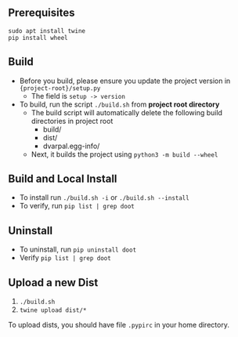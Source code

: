 
## Prerequisites
```
sudo apt install twine
pip install wheel
```

## Build
* Before you build, please ensure you update the project version in `{project-root}/setup.py`
  * The field is `setup -> version`
* To build, run the script `./build.sh` from **project root directory**
  * The build script will automatically delete the following build directories in project root
    * build/
    * dist/
    * dvarpal.egg-info/
  * Next, it builds the project using `python3 -m build --wheel`

## Build and Local Install
* To install run `./build.sh -i` or `./build.sh --install`
* To verify, run `pip list | grep doot`

## Uninstall 
- To uninstall, run `pip uninstall doot`
- Verify `pip list | grep doot` 

## Upload a new Dist
1. `./build.sh`
2. `twine upload dist/*`

To upload dists, you should have file `.pypirc` in your home directory. 
